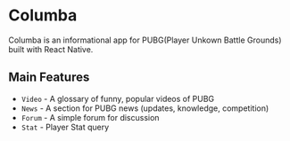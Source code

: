 # Columba
Columba is an informational app for PUBG(Player Unkown Battle Grounds) built with React Native.

## Main Features
- `Video` - A glossary of funny, popular videos of PUBG
- `News` - A section for PUBG news (updates, knowledge, competition) 
- `Forum` - A simple forum for discussion
- `Stat` - Player Stat query